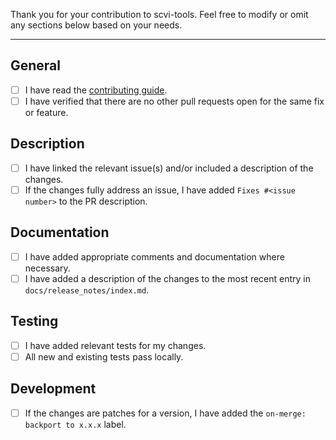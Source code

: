 Thank you for your contribution to scvi-tools. Feel free to modify or omit any
sections below based on your needs.

---

## General

- [ ] I have read the [contributing guide](https://docs.scvi-tools.org/en/stable/contributing/index.html).
- [ ] I have verified that there are no other pull requests open for the same fix or feature.

## Description

<!-- Describe the changes -->

- [ ] I have linked the relevant issue(s) and/or included a description of the changes.
- [ ] If the changes fully address an issue, I have added `Fixes #<issue number>` to the PR description.

## Documentation

- [ ] I have added appropriate comments and documentation where necessary.
- [ ] I have added a description of the changes to the most recent entry in `docs/release_notes/index.md`.

## Testing

- [ ] I have added relevant tests for my changes.
- [ ] All new and existing tests pass locally.

## Development

- [ ] If the changes are patches for a version, I have added the `on-merge: backport to x.x.x` label.
